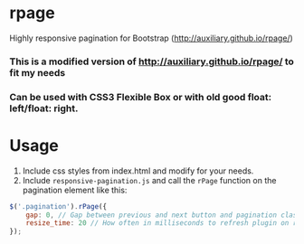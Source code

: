 rpage 
=====

Highly responsive pagination for Bootstrap (http://auxiliary.github.io/rpage/)

### This is a modified version of http://auxiliary.github.io/rpage/ to fit my needs

### Can be used with CSS3 Flexible Box or with old good float: left/float: right.

Usage
=====
1. Include css styles from index.html and modify for your needs.
2. Include `responsive-pagination.js` and call the `rPage` function on the pagination element like this:

```javascript
$('.pagination').rPage({
    gap: 0, // Gap between previous and next button and pagination class
    resize_time: 20 // How often in milliseconds to refresh plugin on resize
});
```